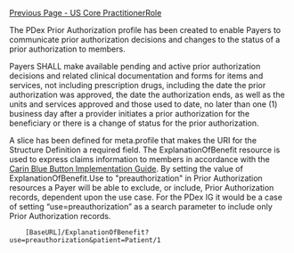 [Previous Page - US Core PractitionerRole](USCorePractitionerRole.html)



The PDex Prior Authorization profile has been created to enable Payers to communicate prior authorization decisions and changes to the status of a prior authorization to members.

Payers SHALL make available pending and active prior authorization decisions and related clinical documentation and forms for items and services, not including prescription drugs, including the date the prior authorization was approved, the date the authorization ends, as well as the units and services approved and those used to date, no later than one (1) business day after a provider initiates a prior authorization for the beneficiary or there is a change of status for the prior authorization.

A slice has been defined for meta.profile that makes the URI for the Structure Definition a required field. The ExplanationOfBenefit resource is used to express claims information to members in accordance with the [Carin Blue Button Implementation Guide](http://hl7.org/fhir/us/carin-bb/). By setting the value of ExplanationOfBenefit.Use to "preauthorization" in Prior Authorization resources a Payer will be able to exclude, or include, Prior Authorization records, dependent upon the use case. For the PDex IG it would be a case of setting “use=preauthorization” as a search parameter to include only Prior Authorization records.

        [BaseURL]/ExplanationOfBenefit?use=preauthorization&patient=Patient/1


